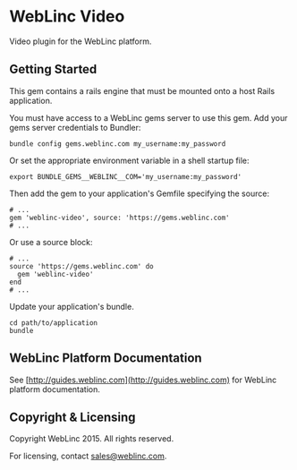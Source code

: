 WebLinc Video
================================================================================

Video plugin for the WebLinc platform.

Getting Started
--------------------------------------------------------------------------------

This gem contains a rails engine that must be mounted onto a host Rails application.

You must have access to a WebLinc gems server to use this gem. Add your gems server credentials to Bundler:

    bundle config gems.weblinc.com my_username:my_password

Or set the appropriate environment variable in a shell startup file:

    export BUNDLE_GEMS__WEBLINC__COM='my_username:my_password'

Then add the gem to your application's Gemfile specifying the source:

    # ...
    gem 'weblinc-video', source: 'https://gems.weblinc.com'
    # ...

Or use a source block:

    # ...
    source 'https://gems.weblinc.com' do
      gem 'weblinc-video'
    end
    # ...

Update your application's bundle.

    cd path/to/application
    bundle

WebLinc Platform Documentation
--------------------------------------------------------------------------------

See [http://guides.weblinc.com](http://guides.weblinc.com) for WebLinc platform documentation.

Copyright & Licensing
--------------------------------------------------------------------------------

Copyright WebLinc 2015. All rights reserved.

For licensing, contact sales@weblinc.com.
